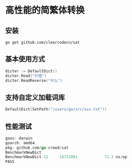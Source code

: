 # 高性能的简繁体转换

## 安装
```
go get github.com/clearcodecn/sat
```

## 基本使用方式
```go
dicter := DefaultDict()
dicter.Read("什麼")
dicter.ReadReverse("什么")
```
## 支持自定义加载词库
```go
DefaultDict(SetPath("/users/go/src/xxx.txt"))
```

## 性能测试
```go
goos: darwin
goarch: amd64
pkg: github.com/go-creed/sat
BenchmarkNewDict
BenchmarkNewDict-12    	14721091	        71.2 ns/op
PASS
```
